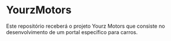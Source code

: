 YourzMotors
===========

Este repositório receberá o projeto Yourz Motors que consiste no desenvolvimento de um portal específico para carros.
